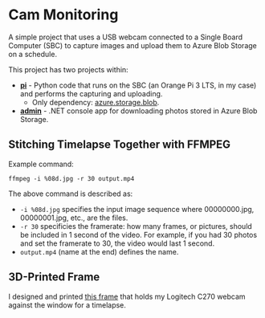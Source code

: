 # Cam Monitoring
A simple project that uses a USB webcam connected to a Single Board Computer (SBC) to capture images and upload them to Azure Blob Storage on a schedule.

This project has two projects within:
- **[pi](./pi/)** - Python code that runs on the SBC (an Orange Pi 3 LTS, in my case) and performs the capturing and uploading.
    - Only dependency: [azure.storage.blob](https://pypi.org/project/azure-storage-blob/).
- **[admin](./admin/)** - .NET console app for downloading photos stored in Azure Blob Storage.

## Stitching Timelapse Together with FFMPEG
Example command:
```
ffmpeg -i %08d.jpg -r 30 output.mp4
```

The above command is described as:
- `-i %08d.jpg` specifies the input image sequence where 00000000.jpg, 00000001.jpg, etc., are the files.
- `-r 30` specificies the framerate: how many frames, or pictures, should be included in 1 second of the video. For example, if you had 30 photos and set the framerate to 30, the video would last 1 second.
- `output.mp4` (name at the end) defines the name.

## 3D-Printed Frame
I designed and printed [this frame](https://www.thingiverse.com/thing:6806473) that holds my Logitech C270 webcam against the window for a timelapse.